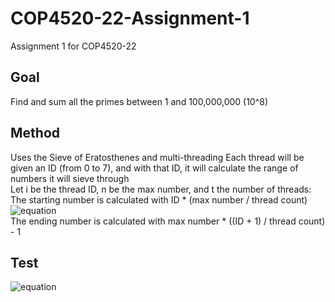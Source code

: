 # COP4520-22-Assignment-1
Assignment 1 for COP4520-22

## Goal
Find and sum all the primes between 1 and 100,000,000 (10^8)

## Method
Uses the Sieve of Eratosthenes and multi-threading
Each thread will be given an ID (from 0 to 7), and with that ID, it will calculate the range of numbers it will sieve through <br />
Let i be the thread ID, n be the max number, and t the number of threads: <br />
The starting number is calculated with ID \* (max number / thread count) ![equation](https://latex.codecogs.com/svg.image?%5Cfrac%7Bi*n%7D%7Bt%7D) <br />
The ending number is calculated with max number \* ((ID + 1) / thread count) - 1 <br />

## Test
![equation](https://latex.codecogs.com/svg.image?%5Cfrac%7Bi*n%7D%7Bt%7D)

